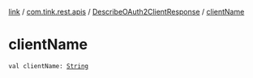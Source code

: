 [link](../../index.md) / [com.tink.rest.apis](../index.md) / [DescribeOAuth2ClientResponse](index.md) / [clientName](./client-name.md)

# clientName

`val clientName: `[`String`](https://kotlinlang.org/api/latest/jvm/stdlib/kotlin/-string/index.html)